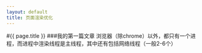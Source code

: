```yaml
---
layout: default
title: 页面渲染优化
---
```

#{{ page.title }}
###我的第一篇文章
浏览器（除chrome）以外，都只有一个进程，而进程中渲染线程是主线程，其中还有包括网络线程（一般2-6个）